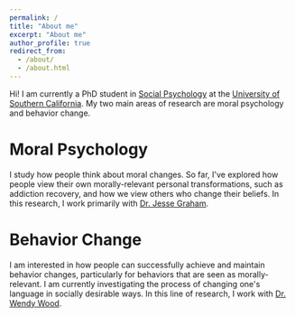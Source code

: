 ```yaml
---
permalink: /
title: "About me"
excerpt: "About me"
author_profile: true
redirect_from: 
  - /about/
  - /about.html
---
```


Hi! I am currently a PhD student in <a href="https://en.wikipedia.org/wiki/Social_psychology">Social Psychology</a> at the <a href="https://www.usc.edu/">University of Southern California</a>. My two main areas of research are moral psychology and behavior change.

Moral Psychology
======
I study how people think about moral changes. So far, I've explored how people view their own morally-relevant personal transformations, such as addiction recovery, and how we view others who change their beliefs. In this research, I work primarily with <a href="http://eccles.utah.edu/team/jesse-graham/">Dr. Jesse Graham</a>.

Behavior Change
======
I am interested in how people can successfully achieve and maintain behavior changes, particularly for behaviors that are seen as morally-relevant. I am currently investigating the process of changing one's language in socially desirable ways. In this line of research, I work with <a href="http://dornsife.usc.edu/wendy-wood/">Dr. Wendy Wood</a>.
